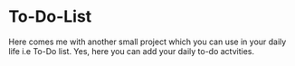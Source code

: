 # To-Do-List
Here comes me with another small project which you can use in your daily life i.e To-Do list. Yes, here you can add your daily to-do actvities. 

